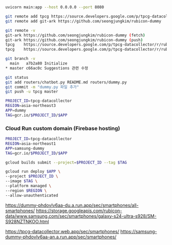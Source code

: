 #

```bash
uvicorn main:app --host 0.0.0.0 --port 8080
```

```bash
git remote add tpcg https://source.developers.google.com/p/tpcg-datacollector/r/rubicon-dummy
git remote add git-ark https://github.com/seongjungkim/rubicon-dummy
```

```bash
git remote -v                                        
git-ark https://github.com/seongjungkim/rubicon-dummy (fetch)
git-ark https://github.com/seongjungkim/rubicon-dummy (push)
tpcg    https://source.developers.google.com/p/tpcg-datacollector/r/rubicon-dummy (fetch)
tpcg    https://source.developers.google.com/p/tpcg-datacollector/r/rubicon-dummy (push)
```

```bash
git branch -v
  main   a7b2a80 Initialize
* master c66ac0c Suggestions 관련 수정
```

```bash
git status
git add routers/chatbot.py README.md routers/dummy.py
git commit -m "dummy.py 파일 추가"
git push -u tpcg master
```

```bash
PROJECT_ID=tpcg-datacollector
REGION=asia-northeast3
APP=dummy
TAG=gcr.io/$PROJECT_ID/$APP
```

### Cloud Run custom domain (Firebase hosting)

```bash
PROJECT_ID=tpcg-datacollector
REGION=asia-northeast1
APP=samsung-dummy
TAG=gcr.io/$PROJECT_ID/$APP
```


```bash
gcloud builds submit --project=$PROJECT_ID --tag $TAG
```

```bash
gcloud run deploy $APP \
--project $PROJECT_ID \
--image $TAG \
--platform managed \
--region $REGION \
--allow-unauthenticated
```

https://dummy-phdovlv6aa-du.a.run.app/sec/smartphones/all-smartphones/
https://storage.googleapis.com/rubicon-data/www.samsung.com/sec/smartphones/galaxy-s24-ultra-s928/SM-S928NZTNKOO.html

https://tpcg-datacollector.web.app/sec/smartphones/
https://samsung-dummy-phdovlv6aa-an.a.run.app/sec/smartphones/
